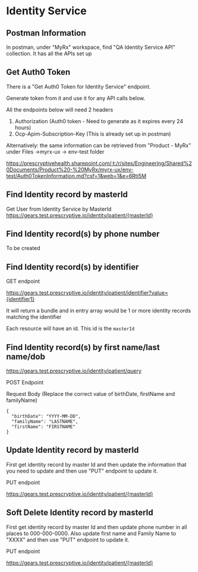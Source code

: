 # Identity Service

## Postman Information

In postman, under "MyRx" workspace, find "QA Identity Service API" collection.
It has all the APIs set up

## Get Auth0 Token

There is a "Get Auth0 Token for Identity Service" endpoint.

Generate token from it and use it for any API calls below.

All the endpoints below will need 2 headers

1. Authorization (Auth0 token - Need to generate as it expires every 24 hours)
2. Ocp-Apim-Subscription-Key (This is already set up in postman)

Alternatively: the same information can be retrieved from "Product - MyRx" under
Files ->myrx-ux -> env-test folder

https://prescryptivehealth.sharepoint.com/:t:/r/sites/Engineering/Shared%20Documents/Product%20-%20MyRx/myrx-ux/env-test/Auth0TokenInformation.md?csf=1&web=1&e=6Rti5M

## Find Identity record by masterId

Get User from Identity Service by MasterId
https://gears.test.prescryptive.io/identity/patient/{masterId}

## Find Identity record(s) by phone number

To be created

## Find Identity record(s) by identifier

GET endpoint

https://gears.test.prescryptive.io/identity/patient/identifier?value={identifier1}

It will return a bundle and in entry array would be 1 or more identity records
matching the identifier

Each resource will have an id. This id is the `masterId`

## Find Identity record(s) by first name/last name/dob

https://gears.test.prescryptive.io/identity/patient/query

POST Endpoint

Request Body (Replace the correct value of birthDate, firstName and familyName)

```
{
  "birthDate": "YYYY-MM-DD",
  "familyName": "LASTNAME",
  "firstName": "FIRSTNAME"
}
```

## Update Identity record by masterId

First get identity record by master Id and then update the information that you
need to update and then use "PUT" endpoint to update it.

PUT endpoint

https://gears.test.prescryptive.io/identity/patient/{masterId}

## Soft Delete Identity record by masterId

First get identity record by master Id and then update phone number in all
places to 000-000-0000. Also update first name and Family Name to "XXXX" and
then use "PUT" endpoint to update it.

PUT endpoint

https://gears.test.prescryptive.io/identity/patient/{masterId}
